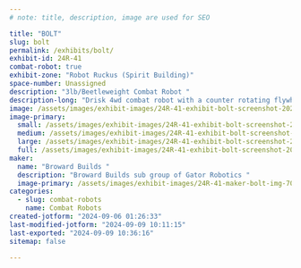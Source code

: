 ```yaml
---
# note: title, description, image are used for SEO

title: "BOLT"
slug: bolt
permalink: /exhibits/bolt/
exhibit-id: 24R-41
combat-robot: true
exhibit-zone: "Robot Ruckus (Spirit Building)"
space-number: Unassigned
description: "3lb/Beetleweight Combat Robot "
description-long: "Drisk 4wd combat robot with a counter rotating flywheel anti-gyro system. "
image: /assets/images/exhibit-images/24R-41-exhibit-bolt-screenshot-2024-09-03-182056-large.png
image-primary: 
  small: /assets/images/exhibit-images/24R-41-exhibit-bolt-screenshot-2024-09-03-182056-small.png
  medium: /assets/images/exhibit-images/24R-41-exhibit-bolt-screenshot-2024-09-03-182056-medium.png
  large: /assets/images/exhibit-images/24R-41-exhibit-bolt-screenshot-2024-09-03-182056-large.png
  full: /assets/images/exhibit-images/24R-41-exhibit-bolt-screenshot-2024-09-03-182056-full.png
maker: 
  name: "Broward Builds "
  description: "Broward Builds sub group of Gator Robotics "
  image-primary: /assets/images/exhibit-images/24R-41-maker-bolt-img-7061-medium.png
categories: 
  - slug: combat-robots
    name: Combat Robots
created-jotform: "2024-09-06 01:26:33"
last-modified-jotform: "2024-09-09 10:11:15"
last-exported: "2024-09-09 10:36:16"
sitemap: false

---
```

